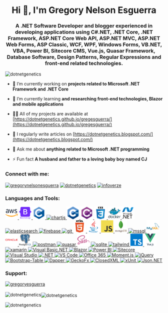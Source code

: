<h1 align="center">Hi 👋, I'm Gregory Nelson Esguerra</h1>
<h3 align="center">A .NET Software Developer and blogger experienced in developing applications using C#.NET, .NET Core, .NET Framework, ASP.NET Core Web API, ASP.NET MVC, ASP.NET Web Forms, ASP Classic, WCF, WPF, Windows Forms, VB.NET, VBA, Power BI, Sitecore CMS, Vue.js, Quasar Framework, Database Software, Design Patterns, Regular Expressions and front-end related technologies.</h3>

<p align="left"> <img src="https://komarev.com/ghpvc/?username=dotnetgenetics&label=Profile%20views&color=0e75b6&style=flat" alt="dotnetgenetics" /> </p>

- 🔭 I’m currently working on **projects related to Microsoft .NET Framework and .NET Core**

- 🌱 I’m currently learning **and researching front-end technologies, Blazor and mobile applications**

- 👨‍💻 All of my projects are available at [https://dotnetgenetics.github.io/gregesguerra/](https://dotnetgenetics.github.io/gregesguerra/)

- 📝 I regularly write articles on [https://dotnetgenetics.blogspot.com/](https://dotnetgenetics.blogspot.com/)

- 💬 Ask me about **anything related to Microsoft .NET programming**

- ⚡ Fun fact **A husband and father to a loving baby boy named CJ**

<h3 align="left">Connect with me:</h3>
<p align="left">
<a href="https://linkedin.com/in/gregorynelsonesguerra" target="blank"><img align="center" src="https://raw.githubusercontent.com/rahuldkjain/github-profile-readme-generator/master/src/images/icons/Social/linked-in-alt.svg" alt="gregorynelsonesguerra" height="30" width="40" /></a>
<a href="https://codesandbox.com/dotnetgenetics" target="blank"><img align="center" src="https://raw.githubusercontent.com/rahuldkjain/github-profile-readme-generator/master/src/images/icons/Social/codesandbox.svg" alt="dotnetgenetics" height="30" width="40" /></a>
<a href="https://fb.com/infoverze" target="blank"><img align="center" src="https://raw.githubusercontent.com/rahuldkjain/github-profile-readme-generator/master/src/images/icons/Social/facebook.svg" alt="infoverze" height="30" width="40" /></a>
</p>

<h3 align="left">Languages and Tools:</h3>
<p align="left"> <a href="https://aws.amazon.com" target="_blank" rel="noreferrer"> <img src="https://raw.githubusercontent.com/devicons/devicon/master/icons/amazonwebservices/amazonwebservices-original-wordmark.svg" alt="aws" width="40" height="40"/> </a> <a href="https://getbootstrap.com" target="_blank" rel="noreferrer"> <img src="https://raw.githubusercontent.com/devicons/devicon/master/icons/bootstrap/bootstrap-plain-wordmark.svg" alt="bootstrap" width="40" height="40"/> </a> <a href="https://www.cprogramming.com/" target="_blank" rel="noreferrer"> <img src="https://raw.githubusercontent.com/devicons/devicon/master/icons/c/c-original.svg" alt="c" width="40" height="40"/> </a> <a href="https://www.chartjs.org" target="_blank" rel="noreferrer"> <img src="https://www.chartjs.org/media/logo-title.svg" alt="chartjs" width="40" height="40"/> </a> <a href="https://www.w3schools.com/cpp/" target="_blank" rel="noreferrer"> <img src="https://raw.githubusercontent.com/devicons/devicon/master/icons/cplusplus/cplusplus-original.svg" alt="cplusplus" width="40" height="40"/> </a> <a href="https://www.w3schools.com/cs/" target="_blank" rel="noreferrer"> <img src="https://raw.githubusercontent.com/devicons/devicon/master/icons/csharp/csharp-original.svg" alt="csharp" width="40" height="40"/> </a> <a href="https://www.w3schools.com/css/" target="_blank" rel="noreferrer"> <img src="https://raw.githubusercontent.com/devicons/devicon/master/icons/css3/css3-original-wordmark.svg" alt="css3" width="40" height="40"/> </a> <a href="https://www.docker.com/" target="_blank" rel="noreferrer"> <img src="https://raw.githubusercontent.com/devicons/devicon/master/icons/docker/docker-original-wordmark.svg" alt="docker" width="40" height="40"/> </a> <a href="https://dotnet.microsoft.com/" target="_blank" rel="noreferrer"> <img src="https://raw.githubusercontent.com/devicons/devicon/master/icons/dot-net/dot-net-original-wordmark.svg" alt="dotnet" width="40" height="40"/> </a> <a href="https://www.elastic.co" target="_blank" rel="noreferrer"> <img src="https://www.vectorlogo.zone/logos/elastic/elastic-icon.svg" alt="elasticsearch" width="40" height="40"/> </a> <a href="https://firebase.google.com/" target="_blank" rel="noreferrer"> <img src="https://www.vectorlogo.zone/logos/firebase/firebase-icon.svg" alt="firebase" width="40" height="40"/> </a> <a href="https://git-scm.com/" target="_blank" rel="noreferrer"> <img src="https://www.vectorlogo.zone/logos/git-scm/git-scm-icon.svg" alt="git" width="40" height="40"/> </a> <a href="https://www.w3.org/html/" target="_blank" rel="noreferrer"> <img src="https://raw.githubusercontent.com/devicons/devicon/master/icons/html5/html5-original-wordmark.svg" alt="html5" width="40" height="40"/> </a> <a href="https://www.java.com" target="_blank" rel="noreferrer"> <img src="https://raw.githubusercontent.com/devicons/devicon/master/icons/java/java-original.svg" alt="java" width="40" height="40"/> </a> <a href="https://developer.mozilla.org/en-US/docs/Web/JavaScript" target="_blank" rel="noreferrer"> <img src="https://raw.githubusercontent.com/devicons/devicon/master/icons/javascript/javascript-original.svg" alt="javascript" width="40" height="40"/> </a> <a href="https://www.mongodb.com/" target="_blank" rel="noreferrer"> <img src="https://raw.githubusercontent.com/devicons/devicon/master/icons/mongodb/mongodb-original-wordmark.svg" alt="mongodb" width="40" height="40"/> </a> <a href="https://www.microsoft.com/en-us/sql-server" target="_blank" rel="noreferrer"> <img src="https://www.svgrepo.com/show/303229/microsoft-sql-server-logo.svg" alt="mssql" width="40" height="40"/> </a> <a href="https://www.mysql.com/" target="_blank" rel="noreferrer"> <img src="https://raw.githubusercontent.com/devicons/devicon/master/icons/mysql/mysql-original-wordmark.svg" alt="mysql" width="40" height="40"/> </a> <a href="https://www.oracle.com/" target="_blank" rel="noreferrer"> <img src="https://raw.githubusercontent.com/devicons/devicon/master/icons/oracle/oracle-original.svg" alt="oracle" width="40" height="40"/> </a> <a href="https://www.postgresql.org" target="_blank" rel="noreferrer"> <img src="https://raw.githubusercontent.com/devicons/devicon/master/icons/postgresql/postgresql-original-wordmark.svg" alt="postgresql" width="40" height="40"/> </a> <a href="https://postman.com" target="_blank" rel="noreferrer"> <img src="https://www.vectorlogo.zone/logos/getpostman/getpostman-icon.svg" alt="postman" width="40" height="40"/> </a> <a href="https://quasar.dev/" target="_blank" rel="noreferrer"> <img src="https://cdn.quasar.dev/logo/svg/quasar-logo.svg" alt="quasar" width="40" height="40"/> </a> <a href="https://sass-lang.com" target="_blank" rel="noreferrer"> <img src="https://raw.githubusercontent.com/devicons/devicon/master/icons/sass/sass-original.svg" alt="sass" width="40" height="40"/> </a> <a href="https://www.sqlite.org/" target="_blank" rel="noreferrer"> <img src="https://www.vectorlogo.zone/logos/sqlite/sqlite-icon.svg" alt="sqlite" width="40" height="40"/> </a> <a href="https://tailwindcss.com/" target="_blank" rel="noreferrer"> <img src="https://www.vectorlogo.zone/logos/tailwindcss/tailwindcss-icon.svg" alt="tailwind" width="40" height="40"/> </a><a href="https://www.typescriptlang.org/" target="_blank" rel="noreferrer"> <img src="https://raw.githubusercontent.com/devicons/devicon/master/icons/typescript/typescript-original.svg" alt="typescript" width="40" height="40"/> </a> <a href="https://vuejs.org/" target="_blank" rel="noreferrer"> <img src="https://raw.githubusercontent.com/devicons/devicon/master/icons/vuejs/vuejs-original-wordmark.svg" alt="vuejs" width="40" height="40"/> </a> <a href="https://dotnet.microsoft.com/apps/xamarin" target="_blank" rel="noreferrer"> <img src="https://raw.githubusercontent.com/detain/svg-logos/780f25886640cef088af994181646db2f6b1a3f8/svg/xamarin.svg" alt="xamarin" width="40" height="40"/> </a> <a href="https://en.wikipedia.org/wiki/Visual_Basic_(.NET)" target="_blank" rel="noreferrer"> <img src="https://upload.wikimedia.org/wikipedia/commons/thumb/4/40/VB.NET_Logo.svg/120px-VB.NET_Logo.svg.png" alt="Visual Basic.NET" width="40" height="40"/> </a><a href="https://en.wikipedia.org/wiki/Blazor" target="_blank" rel="noreferrer"> <img src="https://upload.wikimedia.org/wikipedia/commons/thumb/d/d0/Blazor.png/64px-Blazor.png" alt="Blazor" width="40" height="40"/> </a><a href="https://en.wikipedia.org/wiki/Microsoft_Power_BI" target="_blank" rel="noreferrer"> <img src="https://upload.wikimedia.org/wikipedia/en/thumb/2/20/Power_BI_logo.svg/70px-Power_BI_logo.svg.png" alt="Power BI" width="40" height="40"/> </a><a href="https://www.sitecore.com/" target="_blank" rel="noreferrer"> <img src="https://pbs.twimg.com/profile_images/1486142180909453314/DsMwUvS0_400x400.jpg" alt="Sitecore" width="40" height="40"/> </a><a href="https://visualstudio.microsoft.com/" target="_blank" rel="noreferrer"> <img src="https://visualstudio.microsoft.com/wp-content/uploads/2022/11/vs-icon.svg" alt="Visual Studio" width="40" height="40"/> </a><a href="https://en.wikipedia.org/wiki/.NET" target="_blank" rel="noreferrer"> <img src="https://upload.wikimedia.org/wikipedia/commons/thumb/7/7d/Microsoft_.NET_logo.svg/150px-Microsoft_.NET_logo.svg.png" alt=".NET" width="40" height="40"/> </a><a href="https://en.wikipedia.org/wiki/Visual_Studio_Code" target="_blank" rel="noreferrer"> <img src="https://upload.wikimedia.org/wikipedia/commons/thumb/9/9a/Visual_Studio_Code_1.35_icon.svg/128px-Visual_Studio_Code_1.35_icon.svg.png" alt="VS Code" width="40" height="40"/> </a><a href="https://www.office.com/" target="_blank" rel="noreferrer"> <img src="https://upload.wikimedia.org/wikipedia/commons/thumb/0/0e/Microsoft_365_%282022%29.svg/106px-Microsoft_365_%282022%29.svg.png" alt="Office 365" width="40" height="40"/> </a><a href="https://momentjs.com/" target="_blank" rel="noreferrer"> <img src="https://avatars.githubusercontent.com/u/4129662?s=280&v=4" alt="Moment.js" width="40" height="40"/> </a><a href="https://jquery.com/" target="_blank" rel="noreferrer"> <img src="https://avatars.githubusercontent.com/u/70142?s=48&v=4" alt="jQuery" width="40" height="40"/> </a><a href="https://bootstrap-table.com/" target="_blank" rel="noreferrer"> <img src="https://bootstrap-table.com/favicon.png" alt="Bootstrap-Table" width="40" height="40"/> </a><a href="https://www.learndapper.com/" target="_blank" rel="noreferrer"> <img src="https://api.nuget.org/v3-flatcontainer/dapper/2.1.35/icon" alt="Dapper" width="40" height="40"/> </a><a href="https://www.nuget.org/profiles/geckofx" target="_blank" rel="noreferrer"> <img src="https://www.nuget.org/profiles/geckofx/avatar?imageSize=512" alt="GeckoFx" width="40" height="40"/> </a><a href="https://github.com/ClosedXML" target="_blank" rel="noreferrer"> <img src="https://avatars.githubusercontent.com/u/21276615?s=200&v=4" alt="ClosedXML" width="40" height="40"/> </a><a href="https://github.com/xunit/xunit" target="_blank" rel="noreferrer"> <img src="https://avatars.githubusercontent.com/u/2092016?s=48&v=4" alt="xUnit" width="40" height="40"/> </a><a href="https://www.newtonsoft.com/json" target="_blank" rel="noreferrer"><img src="https://api.nuget.org/v3-flatcontainer/newtonsoft.json/13.0.3/icon" alt="Json.NET" width="40" height="40"/></a></p>

<div>
  <h3 align="left">Support:</h3>
  <a href="https://www.buymeacoffee.com/gregoryesguerra"> <img src="https://cdn.buymeacoffee.com/buttons/v2/default-yellow.png" height="50" width="210" alt="gregoryesguerra" /></a>
</div>
<br>
<div>
<div><img align="left" src="https://github-readme-stats.vercel.app/api/top-langs?username=dotnetgenetics&show_icons=true&locale=en&layout=compact" alt="dotnetgenetics" /></div>
 <div><img align="center" src="https://github-readme-stats.vercel.app/api?username=dotnetgenetics&show_icons=true&locale=en" alt="dotnetgenetics" /></div>
</div>

<div>
<p><img align="left" src="https://github-readme-streak-stats.herokuapp.com/?user=dotnetgenetics&" alt="dotnetgenetics" /></p>
</div>
